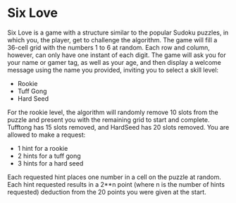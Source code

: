 # Six Love
Six Love is a game with a structure similar to the popular Sudoku puzzles, in which you, the player, get to challenge the algorithm. The game will fill a 36-cell grid with the numbers 1 to 6 at random. Each row and column, however, can only have one instant of each digit. The game will ask you for your name or gamer tag, as well as your age, and then display a welcome message using the name you provided, inviting you to select a skill level:

- Rookie
- Tuff Gong
- Hard Seed 

For the rookie level, the algorithm will randomly remove 10 slots from the puzzle and present you with the remaining grid to start and complete. Tufftong has 15 slots removed, and HardSeed has 20 slots removed. You are allowed to make a request:

- 1 hint for a rookie
- 2 hints for a tuff gong
- 3 hints for a hard seed

Each requested hint places one number in a cell on the puzzle at random. Each hint requested results in a 2**n point (where n is the number of hints requested) deduction from the 20 points you were given at the start. 
